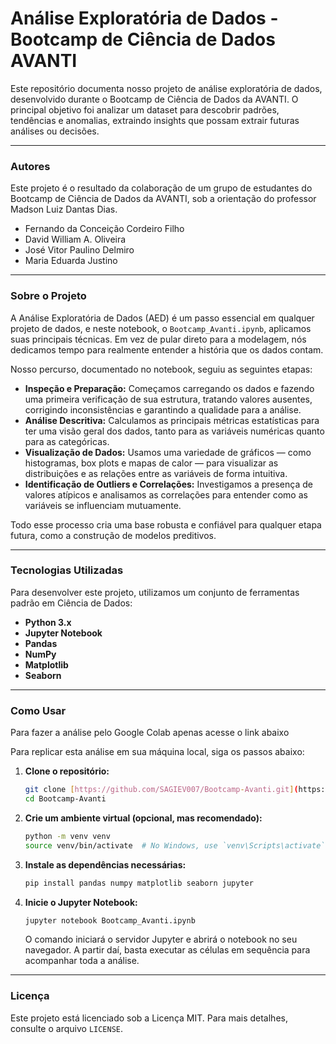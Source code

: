 # Análise Exploratória de Dados - Bootcamp de Ciência de Dados AVANTI

Este repositório documenta nosso projeto de análise exploratória de dados, desenvolvido durante o Bootcamp de Ciência de Dados da AVANTI. O principal objetivo foi analizar um dataset para descobrir padrões, tendências e anomalias, extraindo insights que possam extrair futuras análises ou decisões.

---

### Autores

Este projeto é o resultado da colaboração de um grupo de estudantes do Bootcamp de Ciência de Dados da AVANTI, sob a orientação do professor Madson Luiz Dantas Dias.

* Fernando da Conceição Cordeiro Filho
* David William A. Oliveira
* José Vitor Paulino Delmiro
* Maria Eduarda Justino

---

### Sobre o Projeto

A Análise Exploratória de Dados (AED) é um passo essencial em qualquer projeto de dados, e neste notebook, o `Bootcamp_Avanti.ipynb`, aplicamos suas principais técnicas. Em vez de pular direto para a modelagem, nós dedicamos tempo para realmente entender a história que os dados contam.

Nosso percurso, documentado no notebook, seguiu as seguintes etapas:

* **Inspeção e Preparação:** Começamos carregando os dados e fazendo uma primeira verificação de sua estrutura, tratando valores ausentes, corrigindo inconsistências e garantindo a qualidade para a análise.
* **Análise Descritiva:** Calculamos as principais métricas estatísticas para ter uma visão geral dos dados, tanto para as variáveis numéricas quanto para as categóricas.
* **Visualização de Dados:** Usamos uma variedade de gráficos — como histogramas, box plots e mapas de calor — para visualizar as distribuições e as relações entre as variáveis de forma intuitiva.
* **Identificação de Outliers e Correlações:** Investigamos a presença de valores atípicos e analisamos as correlações para entender como as variáveis se influenciam mutuamente.

Todo esse processo cria uma base robusta e confiável para qualquer etapa futura, como a construção de modelos preditivos.

---

### Tecnologias Utilizadas

Para desenvolver este projeto, utilizamos um conjunto de ferramentas padrão em Ciência de Dados:

* **Python 3.x**
* **Jupyter Notebook**
* **Pandas**
* **NumPy**
* **Matplotlib**
* **Seaborn**

---

### Como Usar

Para fazer a análise pelo Google Colab apenas acesse o link abaixo

Para replicar esta análise em sua máquina local, siga os passos abaixo:

1.  **Clone o repositório:**
    ```bash
    git clone [https://github.com/SAGIEV007/Bootcamp-Avanti.git](https://SAGIEV007/Bootcamp-Avanti.git)
    cd Bootcamp-Avanti
    ```

2.  **Crie um ambiente virtual (opcional, mas recomendado):**
    ```bash
    python -m venv venv
    source venv/bin/activate  # No Windows, use `venv\Scripts\activate`
    ```

3.  **Instale as dependências necessárias:**
    ```bash
    pip install pandas numpy matplotlib seaborn jupyter
    ```

4.  **Inicie o Jupyter Notebook:**
    ```bash
    jupyter notebook Bootcamp_Avanti.ipynb
    ```
    O comando iniciará o servidor Jupyter e abrirá o notebook no seu navegador. A partir daí, basta executar as células em sequência para acompanhar toda a análise.

---

### Licença

Este projeto está licenciado sob a Licença MIT. Para mais detalhes, consulte o arquivo `LICENSE`.
